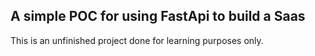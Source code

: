 ## A simple POC for using FastApi to build a Saas

This is an unfinished project done for learning purposes only.